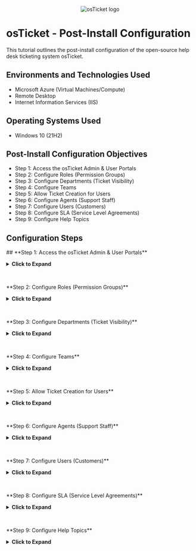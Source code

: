 <p align="center">
<img src="https://i.imgur.com/Clzj7Xs.png" alt="osTicket logo"/>
</p>

<h1>osTicket - Post-Install Configuration</h1>
This tutorial outlines the post-install configuration of the open-source help desk ticketing system osTicket.<br />


<!-- <h2>Video Demonstration</h2>

- ### [YouTube: How To Configure osTicket, post-installation](https://www.youtube.com)
-->
<h2>Environments and Technologies Used</h2>

- Microsoft Azure (Virtual Machines/Compute)
- Remote Desktop
- Internet Information Services (IIS)

<h2>Operating Systems Used </h2>

- Windows 10</b> (21H2)

<h2>Post-Install Configuration Objectives</h2>

- Step 1: Access the osTicket Admin & User Portals
- Step 2: Configure Roles (Permission Groups)
- Step 3: Configure Departments (Ticket Visibility)
- Step 4: Configure Teams
- Step 5: Allow Ticket Creation for Users
- Step 6: Configure Agents (Support Staff)
- Step 7: Configure Users (Customers)
- Step 8: Configure SLA (Service Level Agreements)
- Step 9: Configure Help Topics

<h2>Configuration Steps</h2>

<p>
## **Step 1: Access the osTicket Admin & User Portals**
<details>
<summary><b>Click to Expand</b></summary>

### **Login Pages**
- **Admin/Analyst Login Page**:  
http://localhost/osTicket/scp/login.php
<p/>
<img src="https://github.com/Drew-Stokes/osTicket---Post-Install-Configuration/blob/10439022fd8100b61b32e16ffa1b420a86c17da3/osTicket_admin_login.png" height="30%" width="30%" alt="Disk Sanitization Steps"/>
</p>


- **End-User Portal**:  
http://localhost/osTicket
<p/>
<img src="https://github.com/Drew-Stokes/osTicket---Post-Install-Configuration/blob/10439022fd8100b61b32e16ffa1b420a86c17da3/osTicket_endUser_login.png" height="30%" width="30%" alt="Disk Sanitization Steps"/>
</p>

### **Agent Panel vs. Admin Panel**
- **Admin Panel**: For configuring settings, managing agents, and system-wide configurations.
  <p>
  <img src="https://github.com/Drew-Stokes/osTicket---Post-Install-Configuration/blob/45e81b944c41633c2b56d18666f3f6c95094ac68/osTicket_Admin_panel.png" height="30%" width="30%" alt="Disk Sanitization Steps"/> 
  </p>
- **Agent Panel**: For managing tickets, responding to users, and handling support requests.
  <p>
  <img src="https://github.com/Drew-Stokes/osTicket---Post-Install-Configuration/blob/45e81b944c41633c2b56d18666f3f6c95094ac68/osTicket_Agent_panel.png" height="30%" width="30%" alt="Disk Sanitization Steps"/> 
  </p>
</details>  
</p>
<br />

<p>
**Step 2: Configure Roles (Permission Groups)**
<details>
<summary><b>Click to Expand</b></summary>

1. Navigate to **Admin Panel** → **Agents** → **Roles**.  
2. Click **Add New Role** and create:  
 - **Supreme Admin** (Full permissions).
   <p/>
<img src="https://github.com/Drew-Stokes/osTicket---Post-Install-Configuration/blob/1f44685b4b26bc7d0be078d2f0a151e0f5742df3/supreme_admin.png" height="30%" width="30%" alt="Disk Sanitization Steps"/>
</p>
</details>
</p>
<br />

<p>
 **Step 3: Configure Departments (Ticket Visibility)**
<details>
<summary><b>Click to Expand</b></summary>

1. Navigate to **Admin Panel** → **Agents** → **Departments**.  
2. Click **Add New Department** and create:  
 - **SysAdmins** (For IT System Administrators).
   <p>
  <img src="https://github.com/Drew-Stokes/osTicket---Post-Install-Configuration/blob/d22ed5aa9612d318a01bdf474ddcc909d1028a6a/sysadmins.png" height="30%" width="30%" alt="Disk Sanitization Steps"/> 
  </p>  
</details>
</p>
<br />

<p>
**Step 4: Configure Teams**
<details>
<summary><b>Click to Expand</b></summary>

1. Navigate to **Admin Panel** → **Agents** → **Teams**.  
2. Click **Add New Team** and create:  
 - **Online Banking** (Pulls agents from different departments).
   <p>
  <img src="https://github.com/Drew-Stokes/osTicket---Post-Install-Configuration/blob/7110f415f792dd0329015a36c16b495f2c31f629/online_banking.png" height="30%" width="30%" alt="Disk Sanitization Steps"/> 
  </p>  
</details>
</p>
<br />

<p>
**Step 5: Allow Ticket Creation for Users**
<details>
<summary><b>Click to Expand</b></summary>

1. Navigate to **Admin Panel** → **Settings** → **User Settings**.  
2. **Uncheck**:  
 - ❌ "Unregistered users can create tickets."  
3. **Enable**:  
 - ✅ "Registration Required" (Users must register and log in to create tickets).  
</details>
</p>
<br />

<p>
**Step 6: Configure Agents (Support Staff)**
<details>
<summary><b>Click to Expand</b></summary>

1. Navigate to **Admin Panel** → **Agents** → **Add New**.  
2. Add the following agents:  
 - **Jane** (Department: SysAdmins).  
 - **John** (Department: Support).  
</details>
</p>
<br />

<p>
**Step 7: Configure Users (Customers)**
<details>
<summary><b>Click to Expand</b></summary>

1. Navigate to **Agent Panel** → **Users** → **Add New**.  
2. Add the following users:  
 - **Karen**.  
 - **Ken**.  
</details>
</p>
<br />

<p>
  **Step 8: Configure SLA (Service Level Agreements)**
<details>
<summary><b>Click to Expand</b></summary>

1. Navigate to **Admin Panel** → **Manage** → **SLA**.  
2. Click **Add New SLA** and create:  
 - **Sev-A** (🚨 **Critical** – Grace Period: **1 hour**, Schedule: **24/7**).  
 - **Sev-B** (⚠️ **High** – Grace Period: **4 hours**, Schedule: **24/7**).  
 - **Sev-C** (📅 **Normal** – Grace Period: **8 hours**, Schedule: **Business Hours**).  
</details>
</p>
<br />

<p>
**Step 9: Configure Help Topics**
</p>
<p>
<details>
<summary><b>Click to Expand</b></summary>

1. Navigate to **Admin Panel** → **Manage** → **Help Topics**.  
2. Click **Add New Help Topic** and create:  
 - 🛑 **Business Critical Outage**  
 - 💻 **Personal Computer Issues**  
 - 🏢 **Equipment Request**  
 - 🔑 **Password Reset**  
 - ❓ **Other**  
</details>
</p>
<br />

